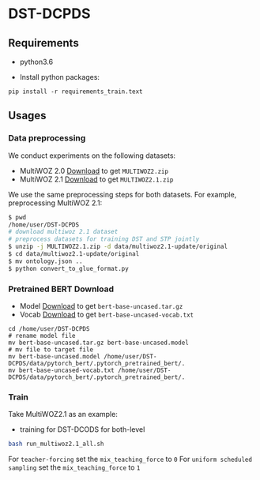 # DST-DCPDS

## Requirements

* python3.6

* Install python packages:
~~~
pip install -r requirements_train.text
~~~

## Usages
### Data preprocessing
We conduct experiments on the following datasets:

* MultiWOZ 2.0 [Download](https://www.repository.cam.ac.uk/bitstream/handle/1810/280608/MULTIWOZ2.zip?sequence=3&isAllowed=y) to get `MULTIWOZ2.zip`
* MultiWOZ 2.1 [Download](https://www.repository.cam.ac.uk/bitstream/handle/1810/294507/MULTIWOZ2.1.zip?sequence=1&isAllowed=y) to get `MULTIWOZ2.1.zip`

We use the same preprocessing steps for both datasets. For example, preprocessing MultiWOZ 2.1:
```bash
$ pwd
/home/user/DST-DCPDS
# download multiwoz 2.1 dataset
# preprocess datasets for training DST and STP jointly
$ unzip -j MULTIWOZ2.1.zip -d data/multiwoz2.1-update/original
$ cd data/multiwoz2.1-update/original
$ mv ontology.json ..
$ python convert_to_glue_format.py
```

### Pretrained BERT Download
 * Model [Download](https://s3.amazonaws.com/models.huggingface.co/bert/bert-base-uncased.tar.gz) to get `bert-base-uncased.tar.gz`
 * Vocab [Download](https://s3.amazonaws.com/models.huggingface.co/bert/bert-base-uncased-vocab.txt) to get `bert-base-uncased-vocab.txt`
```
cd /home/user/DST-DCPDS
# rename model file
mv bert-base-uncased.tar.gz bert-base-uncased.model
# mv file to target file
mv bert-base-uncased.model /home/user/DST-DCPDS/data/pytorch_bert/.pytorch_pretrained_bert/.
mv bert-base-uncased-vocab.txt /home/user/DST-DCPDS/data/pytorch_bert/.pytorch_pretrained_bert/.
```

### Train
Take MultiWOZ2.1 as an example:

- training for DST-DCODS for both-level
```bash
bash run_multiwoz2.1_all.sh
```

For `teacher-forcing` set the `mix_teaching_force` to `0`
For `uniform scheduled sampling` set the `mix_teaching_force` to `1` 







  
